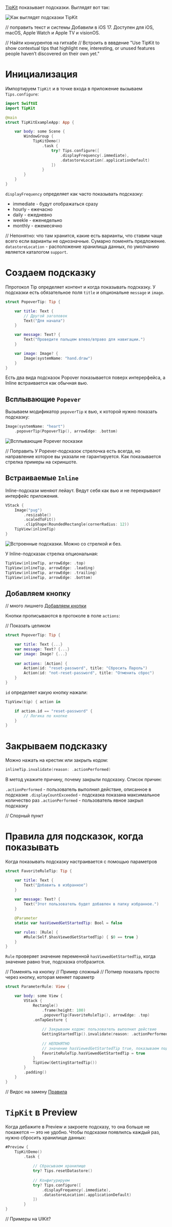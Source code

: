 [TipKit](https://developer.apple.com/documentation/tipkit) показывает подсказки. Выглядят вот так:

![Как выглядят подсказки TipKit](https://cdn.sparrowcode.io/tutorials/tipkit/tipkit-example.jpg)

// поправить текст и системы
Добавили в iOS 17. Доступен для iOS, macOS, Apple Watch и Apple TV и visionOS.

// Найти конкурентов на гитхабе
// Встроить в вввдение "Use TipKit to show contextual tips that highlight new, interesting, or unused features people haven’t discovered on their own yet."

# Инициализация

Импортируем `TipKit` и в точке входа в приложение вызываем `Tips.configure`:

```swift
import SwiftUI
import TipKit

@main
struct TipKitExampleApp: App {

    var body: some Scene {
        WindowGroup {
            TipKitDemo()
                .task {
                    try? Tips.configure([
                        .displayFrequency(.immediate),
                        .datastoreLocation(.applicationDefault)
                    ])
                }
        }
    }
}
```

`displayFrequency` определяет как часто показывать подсказку:

- immediate - будут отображаться сразу
- hourly - ежечасно
- daily - ежедневно
- weekle - еженедельно
- monthly - ежемесячно

// Непонятно: что там хранится, какие есть варианты, что ставим чаще всего если варианты не однозначные. Сумарно поменять предложение.
`datastoreLocation` - расположение хранилища данных, по умолчанию является каталогом `support`.

# Создаем подсказку

Ппротокол Tip определяет контент и когда показывать подсказку. У подсказки есть обязательное поля `title` и опциональне `message` и `image`.

```swift
struct PopoverTip: Tip {

    var title: Text {
        // Другой заголовок
        Text("Для начала")
    }

    var message: Text? {
        Text("Проведите пальцем влево/вправо для навигации.")
    }

    var image: Image? {
        Image(systemName: "hand.draw")
    }
}
```

Есть два вида подсказок Popover показывается поверх интерерфейса, а Inline встраивается как обычная вью.

## Всплывающие `Popever`

Вызываем модификатор `popoverTip` к вью, к которой нужно показать подсказку:

```swift
Image(systemName: "heart")
    .popoverTip(PopoverTip(), arrowEdge: .bottom)
```

![Всплывающие `Popever` посказки](https://cdn.sparrowcode.io/tutorials/tipkit/popover.png)

// Поправить
У Popever-подсказок стрелочка есть всегда, но направление которое вы указали не гарантируется. Как показывается стрелка примеры на скриншоте.

## Встраиваемые `Inline`

Inline-подскази меняют лейаут. Ведут себя как вью и не перекрывают интерфейс приложения.

```swift
VStack {
    Image("pug")
        .resizable()
        .scaledToFit()
        .clipShape(RoundedRectangle(cornerRadius: 12))
    TipView(inlineTip)
}
```

![Встроенные подсказки. Можно со стрелкой и без.](https://cdn.sparrowcode.io/tutorials/tipkit/inline-arrow.png)

У Inline-подсказак стрелка опциональная:

```swift
TipView(inlineTip, arrowEdge: .top)
TipView(inlineTip, arrowEdge: .leading)
TipView(inlineTip, arrowEdge: .trailing)
TipView(inlineTip, arrowEdge: .bottom)
```

## Добавляем кнопку

// много лишнего
[Добавляем кнопки](https://cdn.sparrowcode.io/tutorials/tipkit/action-tipkit.mp4)

Кнопки прописываются в протоколе в поле `actions`:

// Показать целиком
```swift
struct PopoverTip: Tip {

    var title: Text {...}
    var message: Text? {...}
    var image: Image? {...}
    
    var actions: [Action] {
        Action(id: "reset-password", title: "Сбросить Пароль")
        Action(id: "not-reset-password", title: "Отменить сброс")
    }
}
```

`id` определяет какую кнопку нажали:

```swift
TipView(tip) { action in

    if action.id == "reset-password" {
        // Логика по кнопке
    }
}
```

# Закрываем подсказку

Можно нажать на крестик или закрыть кодом:

```swift
inlineTip.invalidate(reason: .actionPerformed)
```

В метод укажите причину, почему закрыли подсказку. Список причин:

`.actionPerformed` - пользователь выполнил действие, описанное в подсказке
`.displayCountExceeded` - подсказка показана максимальное количество раз
`.actionPerformed` - пользователь явное закрыл подсказку


// Спорный пункт
# Правила для подсказок, когда показывать

Когда показывать подсказку настраивается с помощью параметров

```swift
struct FavoriteRuleTip: Tip {

    var title: Text {
        Text("Добавить в избранное")
    }
    
    var message: Text? {
        Text("Этот пользователь будет добавлен в папку избранное.")
    }

    @Parameter
    static var hasViewedGetStartedTip: Bool = false

    var rules: [Rule] {
        #Rule(Self.$hasViewedGetStartedTip) { $0 == true }
    }
}
```

`Rule` проверяет значение переменной `hasViewedGetStartedTip`, когда значение равно true, подсказка отобразится.

// Поменять на кнопку
// Пример сложный
// Потмер показать просто через кнопку, которая меняет параметр
```swift
struct ParameterRule: View {

    var body: some View {
        VStack {
            Rectangle()
                .frame(height: 100)
                .popoverTip(FavoriteRuleTip(), arrowEdge: .top)
            .onTapGesture {
                
                // Закрываем кодом: пользователь выполнил действие
                GettingStartedTip().invalidate(reason: .actionPerformed)
                
                // НЕПОНЯТНО 
                // значение hasViewedGetStartedTip true, показываем подсказку FavoriteRuleTip
                FavoriteRuleTip.hasViewedGetStartedTip = true
            }
            TipView(GettingStartedTip())
        }
        .padding()
    }
}
```

// Видос на замену
[Правила](https://cdn.sparrowcode.io/tutorials/tipkit/rules-video.mp4)

# `TipKit` в Preview

Когда дебажите в Preview и закроете подсказу, то она больше не покажется  — это не удобно. Чтобы подсказки появлилсь каждый раз, нужно сбросить хранилище данных:

```swift
#Preview {
    TipKitDemo()
        .task {
        
            // Cбрасываем хранилище
            try? Tips.resetDatastore()
            
            // Конфигурируем
            try? Tips.configure([
                .displayFrequency(.immediate),
                .datastoreLocation(.applicationDefault)
            ])
        }
}
```

// Примеры на UIKit? 
